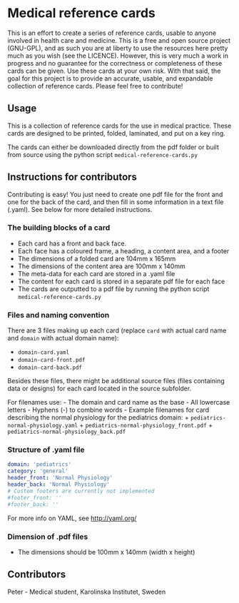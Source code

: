 # Medical reference cards
This is an effort to create a series of reference cards, usable to anyone involved in health care and medicine. This is a free and open source project (GNU-GPL), and as such you are at liberty to use the resources here pretty much as you wish (see the LICENCE). However, this is very much a work in progress and no guarantee for the correctness or completeness of these cards can be given. Use these cards at your own risk. With that said, the goal for this project is to provide an accurate, usable, and expandable collection of reference cards. Please feel free to contribute!

## Usage
This is a collection of reference cards for the use in medical practice. These cards are designed to be printed, folded, laminated, and put on a key ring.

The cards can either be downloaded directly from the pdf folder or built from source using the python script `medical-reference-cards.py`

## Instructions for contributors
Contributing is easy! You just need to create one pdf file for the front and one for the back of the card, and then fill in some information in a text file (.yaml). See below for more detailed instructions.

### The building blocks of a card
- Each card has a front and back face.
- Each face has a coloured frame, a heading, a content area, and a footer
- The dimensions of a folded card are 104mm x 165mm
- The dimensions of the content area are 100mm x 140mm
- The meta-data for each card are stored in a .yaml file
- The content for each card is stored in a separate pdf file for each face
- The cards are outputted to a pdf file by running the python script `medical-reference-cards.py`

### Files and naming convention
There are 3 files making up each card (replace `card` with actual card name and `domain` with actual domain name):
+ `domain-card.yaml`
+ `domain-card-front.pdf`
+ `domain-card-back.pdf`

Besides these files, there might be additional source files (files containing data or designs) for each card located in the source subfolder.

For filenames use:
    - The domain and card name as the base
    - All lowercase letters
    - Hyphens (-) to combine words
    - Example filenames for card describing the normal physiology for the pediatrics domain:
        + `pediatrics-normal-physiology.yaml`
        + `pediatrics-normal-physiology_front.pdf`
        + `pediatrics-normal-physiology_back.pdf`

### Structure of .yaml file
```yaml
domain: 'pediatrics'
category: 'general'
header_front: 'Normal Physiology'
header_back: 'Normal Physiology'
# Custom footers are currently not implemented
#footer_front: ''
#footer_back: ''
```
For more info on YAML, see http://yaml.org/

### Dimension of .pdf files
- The dimensions should be 100mm x 140mm (width x height)

## Contributors
Peter - Medical student, Karolinska Institutet, Sweden
